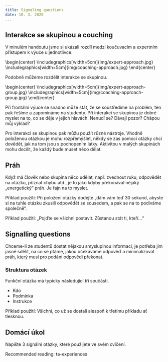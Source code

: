 ```yaml
---
title: Signaling questions
date: 10. 3. 2020
...
```


## Interakce se skupinou a couching

V minulém handoutu jsme si ukázali rozdíl medzi koučuvacím a expertním přístupem k výuce u jednotlivce.

\begin{center}
\includegraphics[width=5cm]{img/expert-approach.jpg}
\includegraphics[width=5cm]{img/coaching-approach.jpg}
\end{center}

Podobně můžeme rozdělit interakce se skupinou.

\begin{center}
\includegraphics[width=5cm]{img/expert-approach-group.jpg}
\includegraphics[width=5cm]{img/coaching-approach-group.jpg}
\end{center}

Při frontální výuce se snadno může stát, že se soustředíme na problém, ten pak řešíme a zapomínáme na studenty. Při interakci se skupinou je dobré myslet na to, co se děje v jejích hlavách. Nenudí se? Dávají pozor? Chápou můj výklad?

Pro interakci se skupinou pak můžu použít různé nástroje. Vhodně položenou otázkou je mohu rozpřemýšlet, někdy se zas pomoci otázky chci dovědět, jak na tom jsou s pochopením látky. Aktivitou v malých skupinách mohu docílit, že každý bude muset něco dělat.

## Práh

Když má člověk nebo skupina něco udělat, např. zvednout ruku, odpovědět na otázku, přiznat chybu atd., je to jako kdyby překonával nějaký „energetický“ práh. Je fajn na to myslet.

Příklad použití: Při položení otázky dodejte „dám vám teď 30 sekund, abyste si na tuhle otázku zkusili odpovědět se sousedem, a pak se na to podíváme společně“.

Příklad použití: „Pojďte se všichni postavit. Zůstanou stát ti, kteří…“

## Signalling questions

Chceme-li ze studentů dostat nějakou smysluplnou informaci, je potřeba jim jasně sdělit, na co se ptáme, jakou očekáváme odpověď a minimalizovat práh, který musí pro podání odpovědi překonat.

### Struktura otázek

Funkční otázka má typicky následující tři součásti.

* Kdo
* Podmínka
* Instrukce

Příklad použití: Všichni, co už se dostali alespoň k třetímu příkladu ať tlesknou.

## Domácí úkol

Napište 3 signální otázky, které použijete ve svém cvičení.


Recommended reading: ta-experiences
